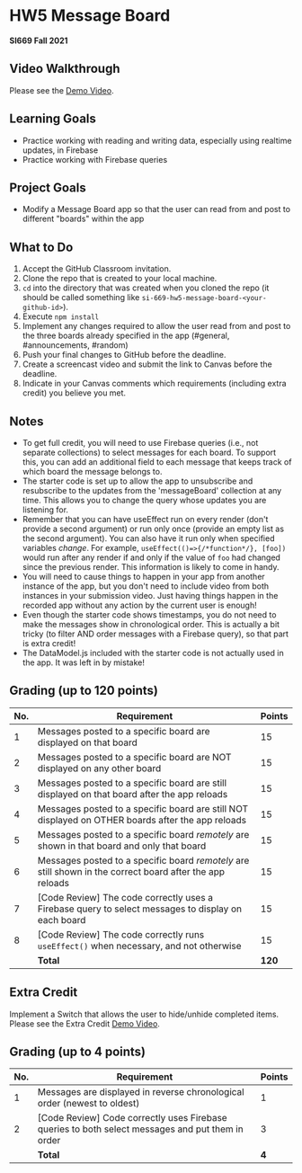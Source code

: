 # HW5 Message Board

**SI669 Fall 2021**

## Video Walkthrough
Please see the [Demo Video](https://www.loom.com/share/7f77adee5423485ea6c2518216a8126d). 

## Learning Goals
* Practice working with reading and writing data, especially using realtime updates, in Firebase
* Practice working with Firebase queries

## Project Goals
* Modify a Message Board app so that the user can read from and post to different "boards" within the app

## What to Do
1. Accept the GitHub Classroom invitation.
2. Clone the repo that is created to your local machine.
3. `cd` into the directory that was created when you cloned the repo (it should be called something like `si-669-hw5-message-board-<your-github-id>`).
4. Execute `npm install`
5. Implement any changes required to allow the user read from and post to the three boards already specified in the app (#general, #announcements, #random)
6. Push your final changes to GitHub before the deadline.
7. Create a screencast video and submit the link to Canvas before the deadline.
8. Indicate in your Canvas comments which requirements (including extra credit) you believe you met.

## Notes
* To get full credit, you will need to use Firebase queries (i.e., not separate collections) to select messages for each board. To support this, you can add an additional field to each message that keeps track of which board the message belongs to.
* The starter code is set up to allow the app to unsubscribe and resubscribe to the updates from the 'messageBoard' collection at any time. This allows you to change the query whose updates you are listening for.
* Remember that you can have useEffect run on every render (don't provide a second argument) or run only once (provide an empty list as the second argument). You can also have it run only when specified variables *change*. For example, `useEffect(()=>{/*function*/}, [foo])` would run after any render if and only if the value of `foo` had changed since the previous render. This information is likely to come in handy.
* You will need to cause things to happen in your app from another instance of the app, but you don't need to include video from both instances in your submission video. Just having things happen in the recorded app without any action by the current user is enough!
* Even though the starter code shows timestamps, you do not need to make the messages show in chronological order. This is actually a bit tricky (to filter AND order messages with a Firebase query), so that part is extra credit!
* The DataModel.js included with the starter code is not actually used in the app. It was left in by mistake!

## Grading (up to 120 points)
| No. | Requirement  | Points |
| --- | ------------- | ------------- |
| 1 | Messages posted to a specific board are displayed on that board | 15  |
| 2 | Messages posted to a specific board are NOT displayed on any other board | 15 |
| 3 | Messages posted to a specific board are still displayed on that board after the app reloads | 15 |
| 4 | Messages posted to a specific board are still NOT displayed on OTHER boards after the app reloads | 15 |
| 5 | Messages posted to a specific board *remotely* are shown in that board and only that board | 15 |
| 6 | Messages posted to a specific board *remotely* are still shown in the correct board after the app reloads | 15 |
| 7 | [Code Review] The code correctly uses a Firebase query to select messages to display on each board | 15 |
| 8 | [Code Review] The code correctly runs `useEffect()` when necessary, and not otherwise | 15 |
|   | **Total** | **120**

## Extra Credit

Implement a Switch that allows the user to hide/unhide completed items. Please see the Extra Credit [Demo Video](https://www.loom.com/share/ced1df9c86284c6aacc879d80f6667b1). 

## Grading (up to 4 points)
| No. | Requirement  | Points |
| --- | ------------- | ------------- |
| 1 | Messages are displayed in reverse chronological order (newest to oldest) | 1 |
| 2 | [Code Review] Code correctly uses Firebase queries to both select messages and put them in order | 3 |
|   | **Total** | **4**
